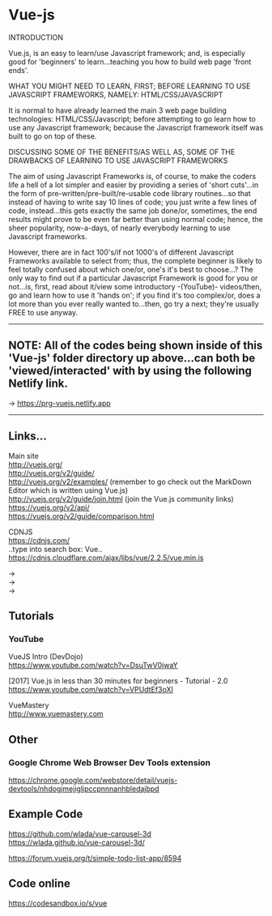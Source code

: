 # Vue-js

INTRODUCTION  

Vue.js, is an easy to learn/use Javascript framework; and, is especially good for 'beginners' to learn...teaching you how to build web page 'front ends'.

WHAT YOU MIGHT NEED TO LEARN, FIRST; BEFORE LEARNING TO USE JAVASCRIPT FRAMEWORKS, NAMELY: HTML/CSS/JAVASCRIPT  

It is normal to have already learned the main 3 web page building technologies: HTML/CSS/Javascript; before attempting to go learn how to use any Javascript framework; because the Javascript framework itself was built to go on top of these.

DISCUSSING SOME OF THE BENEFITS/AS WELL AS, SOME OF THE DRAWBACKS OF LEARNING TO USE JAVASCRIPT FRAMEWORKS  

The aim of using Javascript Frameworks is, of course, to make the coders life a hell of a lot simpler and easier by providing a series of 'short cuts'...in the form of pre-written/pre-built/re-usable code library routines...so that instead of having to write say 10 lines of code; you just write a few lines of code, instead...this gets exactly the same job done/or, sometimes, the end results might prove to be even far better than using normal code; hence, the sheer popularity, now-a-days, of nearly everybody learning to use Javascript frameworks. 

However, there are in fact 100's/if not 1000's of different Javascript Frameworks available to select from; thus, the complete beginner is likely to feel totally confused about which one/or, one's it's best to choose...? The only way to find out if a particular Javascript Framework is good for you or not...is, first, read about it/view some introductory -(YouTube)- videos/then, go and learn how to use it 'hands on'; if you find it's too complex/or, does a lot more than you ever really wanted to...then, go try a next; they're usually FREE to use anyway.

-----

## NOTE: All of the codes being shown inside of this 'Vue-js' folder directory up above...can both be 'viewed/interacted' with by using the following Netlify link.

-> https://prg-vuejs.netlify.app  

-----

## Links...

Main site  
http://vuejs.org/  
http://vuejs.org/v2/guide/  
http://vuejs.org/v2/examples/  (remember to go check out the MarkDown Editor which is written using Vue.js)    
http://vuejs.org/v2/guide/join.html  (join the Vue.js community links)  
https://vuejs.org/v2/api/  
https://vuejs.org/v2/guide/comparison.html  


CDNJS   
https://cdnjs.com/  
..type into search box: Vue..  
https://cdnjs.cloudflare.com/ajax/libs/vue/2.2.5/vue.min.js  

-> <script src="https://unpkg.com/vue@2.5.16/dist/vue.js"></script>  
-> <script src="https://cdnjs.cloudflare.com/ajax/libs/vue/2.2.5/vue.min.js"></script>  
-> <script src="https://cdn.jsdelivr.net/npm/vue"></script>  


## Tutorials

### YouTube

VueJS Intro (DevDojo)  
https://www.youtube.com/watch?v=DsuTwV0jwaY  

[2017] Vue.js in less than 30 minutes for beginners - Tutorial - 2.0  
https://www.youtube.com/watch?v=VPUdtEf3oXI  

VueMastery  
http://www.vuemastery.com  

## Other

### Google Chrome Web Browser Dev Tools extension

https://chrome.google.com/webstore/detail/vuejs-devtools/nhdogjmejiglipccpnnnanhbledajbpd  

## Example Code

https://github.com/wlada/vue-carousel-3d   
https://wlada.github.io/vue-carousel-3d/  

https://forum.vuejs.org/t/simple-todo-list-app/8594  

## Code online

https://codesandbox.io/s/vue  

